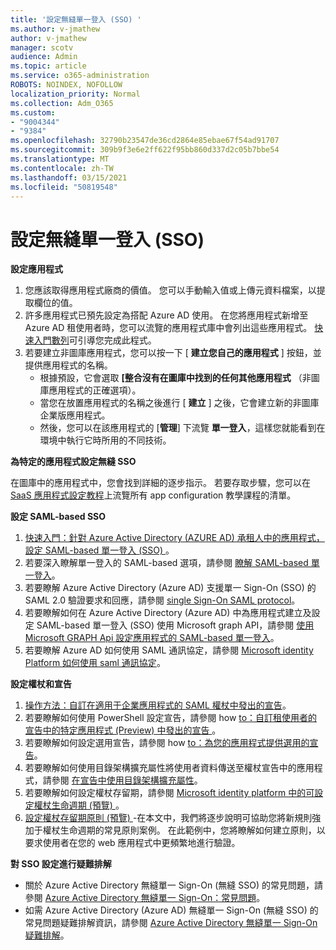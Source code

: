```yaml
---
title: '設定無縫單一登入 (SSO) '
ms.author: v-jmathew
author: v-jmathew
manager: scotv
audience: Admin
ms.topic: article
ms.service: o365-administration
ROBOTS: NOINDEX, NOFOLLOW
localization_priority: Normal
ms.collection: Adm_O365
ms.custom:
- "9004344"
- "9384"
ms.openlocfilehash: 32790b23547de36cd2864e85ebae67f54ad91707
ms.sourcegitcommit: 309b9f3e6e2ff622f95bb860d337d2c05b7bbe54
ms.translationtype: MT
ms.contentlocale: zh-TW
ms.lasthandoff: 03/15/2021
ms.locfileid: "50819548"
---
```

# <a name="configure-seamless-single-sign-on-sso"></a>設定無縫單一登入 (SSO) 

**設定應用程式**

1. 您應該取得應用程式廠商的價值。 您可以手動輸入值或上傳元資料檔案，以提取欄位的值。
2. 許多應用程式已預先設定為搭配 Azure AD 使用。 在您將應用程式新增至 Azure AD 租使用者時，您可以流覽的應用程式庫中會列出這些應用程式。 [快速入門數列](https://docs.microsoft.com/azure/active-directory/manage-apps/add-application-portal-configure)可引導您完成此程式。
3. 若要建立非圖庫應用程式，您可以按一下 [ **建立您自己的應用程式** ] 按鈕，並提供應用程式的名稱。
    - 根據預設，它會選取 **[整合沒有在圖庫中找到的任何其他應用程式** （非圖庫應用程式的正確選項）。
    - 當您在放置應用程式的名稱之後進行 [ **建立** ] 之後，它會建立新的非圖庫企業版應用程式。
    - 然後，您可以在該應用程式的 [**管理**] 下流覽 **單一登入**，這樣您就能看到在環境中執行它時所用的不同技術。

**為特定的應用程式設定無縫 SSO**

在圖庫中的應用程式中，您會找到詳細的逐步指示。 若要存取步驟，您可以在 [SaaS 應用程式設定教程](https://docs.microsoft.com/azure/active-directory/saas-apps/tutorial-list)上流覽所有 app configuration 教學課程的清單。

**設定 SAML-based SSO**

1. [快速入門：針對 Azure Active Directory (AZURE AD) 承租人中的應用程式，設定 SAML-based 單一登入 (SSO) ](https://docs.microsoft.com/azure/active-directory/manage-apps/add-application-portal-setup-sso)。
2. 若要深入瞭解單一登入的 SAML-based 選項，請參閱 [瞭解 SAML-based 單一登入](https://docs.microsoft.com/azure/active-directory/manage-apps/configure-saml-single-sign-on)。
3. 若要瞭解 Azure Active Directory (Azure AD) 支援單一 Sign-On (SSO) 的 SAML 2.0 驗證要求和回應，請參閱 [single Sign-On SAML protocol](https://docs.microsoft.com/azure/active-directory/develop/single-sign-on-saml-protocol)。
4. 若要瞭解如何在 Azure Active Directory (Azure AD) 中為應用程式建立及設定 SAML-based 單一登入 (SSO) 使用 Microsoft graph API，請參閱 [使用 Microsoft GRAPH Api 設定應用程式的 SAML-based 單一登入](https://docs.microsoft.com/graph/application-saml-sso-configure-api)。
5. 若要瞭解 Azure AD 如何使用 SAML 通訊協定，請參閱 [Microsoft identity Platform 如何使用 saml 通訊協定](https://docs.microsoft.com/azure/active-directory/develop/active-directory-saml-protocol-reference)。

**設定權杖和宣告**

1. [操作方法：自訂在適用于企業應用程式的 SAML 權杖中發出的宣告](https://docs.microsoft.com/azure/active-directory/develop/active-directory-saml-claims-customization)。
2. 若要瞭解如何使用 PowerShell 設定宣告，請參閱 how [to：自訂租使用者的宣告中的特定應用程式 (Preview) 中發出的宣告 ](https://docs.microsoft.com/azure/active-directory/develop/active-directory-claims-mapping)。
3. 若要瞭解如何設定選用宣告，請參閱 how [to：為您的應用程式提供選用的宣告](https://docs.microsoft.com/azure/active-directory/develop/active-directory-optional-claims)。
4. 若要瞭解如何使用目錄架構擴充屬性將使用者資料傳送至權杖宣告中的應用程式，請參閱 [在宣告中使用目錄架構擴充屬性](https://docs.microsoft.com/azure/active-directory/develop/active-directory-schema-extensions)。
5. 若要瞭解如何設定權杖存留期，請參閱 [Microsoft identity platform 中的可設定權杖生命週期 (預覽) ](https://docs.microsoft.com/azure/active-directory/develop/active-directory-configurable-token-lifetimes)。
6. [設定權杖存留期原則 (預覽) ](https://docs.microsoft.com/azure/active-directory/develop/configure-token-lifetimes) -在本文中，我們將逐步說明可協助您將新規則強加于權杖生命週期的常見原則案例。 在此範例中，您將瞭解如何建立原則，以要求使用者在您的 web 應用程式中更頻繁地進行驗證。

**對 SSO 設定進行疑難排解**

- 關於 Azure Active Directory 無縫單一 Sign-On (無縫 SSO) 的常見問題，請參閱 [Azure Active Directory 無縫單一 Sign-On：常見問題](https://docs.microsoft.com/azure/active-directory/hybrid/how-to-connect-sso-faq)。
- 如需 Azure Active Directory (Azure AD) 無縫單一 Sign-On (無縫 SSO) 的常見問題疑難排解資訊，請參閱 [Azure Active Directory 無縫單一 Sign-On 疑難排解](https://docs.microsoft.com/azure/active-directory/hybrid/tshoot-connect-sso)。
